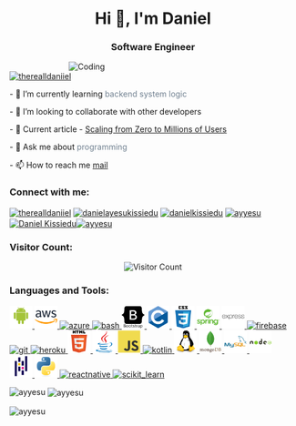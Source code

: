 <h1 align="center">Hi 👋, I'm Daniel</h1>
<h3 align="center">Software Engineer</h3>
<img
    align="right"
    alt="Coding"
    width="400"
    src="https://cdn.dribbble.com/users/1059583/screenshots/4171367/coding-freak.gif"
/>

<p align="left">
    <a href="https://twitter.com/therealldaniiel" target="blank"
        ><img
            src="https://img.shields.io/twitter/follow/therealldaniiel?logo=twitter&style=for-the-badge"
            alt="therealldaniiel"
    /></a>
</p>
<p>
    - 🌱 I’m currently learning
    <span style="color: slategrey">backend system logic</span>
</p>
<p>- 👯 I’m looking to collaborate with other developers</p>
<p>
    - 📝 Current article -
    <a
        href="https://medium.com/@iamdanielkissiedu/scaling-from-zero-to-millions-of-users-e737282247a9"
        >Scaling from Zero to Millions of Users</a
    >
</p>

<p>- 💬 Ask me about <span style="color: slategrey">programming</span></p>
<p>
    - 📫 How to reach me <a href="mailto:iamdanielkissiedu@gmail.com">mail</a>
</p>

<h3 align="left">Connect with me:</h3>
<p align="left">
    <a href="https://twitter.com/therealldaniiel" target="blank"
        ><img
            align="center"
            src="https://raw.githubusercontent.com/rahuldkjain/github-profile-readme-generator/master/src/images/icons/Social/twitter.svg"
            alt="therealldaniiel"
            height="30"
            width="40"
    /></a>
    <a href="https://linkedin.com/in/danielayesukissiedu" target="blank"
        ><img
            align="center"
            src="https://raw.githubusercontent.com/rahuldkjain/github-profile-readme-generator/master/src/images/icons/Social/linked-in-alt.svg"
            alt="danielayesukissiedu"
            height="30"
            width="40"
    /></a>
    <a href="https://kaggle.com/danielkissiedu" target="blank"
        ><img
            align="center"
            src="https://raw.githubusercontent.com/rahuldkjain/github-profile-readme-generator/master/src/images/icons/Social/kaggle.svg"
            alt="danielkissiedu"
            height="30"
            width="40"
    /></a>
    <a href="https://instagram.com/ayyesu" target="blank"
        ><img
            align="center"
            src="https://raw.githubusercontent.com/rahuldkjain/github-profile-readme-generator/master/src/images/icons/Social/instagram.svg"
            alt="ayyesu"
            height="30"
            width="40"
    /></a>
    <a href="https://www.youtube.com/channel/UC4sbHulYMkHErT4jMucg2Gw" target="blank"
        ><img
            align="center"
            src="https://raw.githubusercontent.com/rahuldkjain/github-profile-readme-generator/master/src/images/icons/Social/youtube.svg"
            alt="Daniel Kissiedu"
            height="30"
            width="40" /></a
    ><a href="https://www.leetcode.com/ayyesu" target="blank"
        ><img
            align="center"
            src="https://raw.githubusercontent.com/rahuldkjain/github-profile-readme-generator/master/src/images/icons/Social/leet-code.svg"
            alt="ayyesu"
            height="30"
            width="40"
    /></a>
</p>
<div>
    <h3 align="left">Visitor Count:</h3>
    <p align="center">
        <img
            src="https://profile-counter.glitch.me/ayyesu/count.svg"
            alt="Visitor Count"
        />
    </p>
</div>
<h3 align="left">Languages and Tools:</h3>
<p align="left">
    <a href="https://developer.android.com" target="_blank" rel="noreferrer">
        <img
            src="https://raw.githubusercontent.com/devicons/devicon/master/icons/android/android-original-wordmark.svg"
            alt="android"
            width="40"
            height="40"
        />
    </a>
    <a href="https://aws.amazon.com" target="_blank" rel="noreferrer">
        <img
            src="https://raw.githubusercontent.com/devicons/devicon/master/icons/amazonwebservices/amazonwebservices-original-wordmark.svg"
            alt="aws"
            width="40"
            height="40"
        />
    </a>
    <a
        href="https://azure.microsoft.com/en-in/"
        target="_blank"
        rel="noreferrer"
    >
        <img
            src="https://www.vectorlogo.zone/logos/microsoft_azure/microsoft_azure-icon.svg"
            alt="azure"
            width="40"
            height="40"
        />
    </a>
    <a
        href="https://www.gnu.org/software/bash/"
        target="_blank"
        rel="noreferrer"
    >
        <img
            src="https://www.vectorlogo.zone/logos/gnu_bash/gnu_bash-icon.svg"
            alt="bash"
            width="40"
            height="40"
        />
    </a>
    <a href="https://getbootstrap.com" target="_blank" rel="noreferrer">
        <img
            src="https://raw.githubusercontent.com/devicons/devicon/master/icons/bootstrap/bootstrap-plain-wordmark.svg"
            alt="bootstrap"
            width="40"
            height="40"
        />
    </a>
    <a href="https://www.cprogramming.com/" target="_blank" rel="noreferrer">
        <img
            src="https://raw.githubusercontent.com/devicons/devicon/master/icons/c/c-original.svg"
            alt="c"
            width="40"
            height="40"
        />
    </a>
    <a href="https://www.w3schools.com/css/" target="_blank" rel="noreferrer">
        <img
            src="https://raw.githubusercontent.com/devicons/devicon/master/icons/css3/css3-original-wordmark.svg"
            alt="css3"
            width="40"
            height="40"
        />
    </a>
    <a href="https://spring.io/projects/spring-boot" target="_blank" rel="noreferrer">
        <img
            src="https://raw.githubusercontent.com/devicons/devicon/master/icons/spring/spring-original-wordmark.svg"
            alt="spring"
            width="40"
            height="40"
        />
    <a href="https://expressjs.com" target="_blank" rel="noreferrer">
        <img
            src="https://raw.githubusercontent.com/devicons/devicon/master/icons/express/express-original-wordmark.svg"
            alt="express"
            width="40"
            height="40"
        />
    </a>
    <a href="https://firebase.google.com/" target="_blank" rel="noreferrer">
        <img
            src="https://www.vectorlogo.zone/logos/firebase/firebase-icon.svg"
            alt="firebase"
            width="40"
            height="40"
        />
    </a>
    <a href="https://git-scm.com/" target="_blank" rel="noreferrer">
        <img
            src="https://www.vectorlogo.zone/logos/git-scm/git-scm-icon.svg"
            alt="git"
            width="40"
            height="40"
        />
    </a>
    <a href="https://heroku.com" target="_blank" rel="noreferrer">
        <img
            src="https://www.vectorlogo.zone/logos/heroku/heroku-icon.svg"
            alt="heroku"
            width="40"
            height="40"
        />
    </a>
    <a href="https://www.w3.org/html/" target="_blank" rel="noreferrer">
        <img
            src="https://raw.githubusercontent.com/devicons/devicon/master/icons/html5/html5-original-wordmark.svg"
            alt="html5"
            width="40"
            height="40"
        />
    </a>
    <a href="https://www.java.com" target="_blank" rel="noreferrer">
        <img
            src="https://raw.githubusercontent.com/devicons/devicon/master/icons/java/java-original.svg"
            alt="java"
            width="40"
            height="40"
        />
    </a>
    <a
        href="https://developer.mozilla.org/en-US/docs/Web/JavaScript"
        target="_blank"
        rel="noreferrer"
    >
        <img
            src="https://raw.githubusercontent.com/devicons/devicon/master/icons/javascript/javascript-original.svg"
            alt="javascript"
            width="40"
            height="40"
        />
    </a>
    <a href="https://kotlinlang.org" target="_blank" rel="noreferrer">
        <img
            src="https://www.vectorlogo.zone/logos/kotlinlang/kotlinlang-icon.svg"
            alt="kotlin"
            width="40"
            height="40"
        />
    </a>
    <a href="https://www.linux.org/" target="_blank" rel="noreferrer">
        <img
            src="https://raw.githubusercontent.com/devicons/devicon/master/icons/linux/linux-original.svg"
            alt="linux"
            width="40"
            height="40"
        />
    </a>
    <a href="https://www.mongodb.com/" target="_blank" rel="noreferrer">
        <img
            src="https://raw.githubusercontent.com/devicons/devicon/master/icons/mongodb/mongodb-original-wordmark.svg"
            alt="mongodb"
            width="40"
            height="40"
        />
    </a>
    <a href="https://www.mysql.com/" target="_blank" rel="noreferrer">
        <img
            src="https://raw.githubusercontent.com/devicons/devicon/master/icons/mysql/mysql-original-wordmark.svg"
            alt="mysql"
            width="40"
            height="40"
        />
    </a>
    <a href="https://nodejs.org" target="_blank" rel="noreferrer">
        <img
            src="https://raw.githubusercontent.com/devicons/devicon/master/icons/nodejs/nodejs-original-wordmark.svg"
            alt="nodejs"
            width="40"
            height="40"
        />
    </a>
    <a href="https://pandas.pydata.org/" target="_blank" rel="noreferrer">
        <img
            src="https://raw.githubusercontent.com/devicons/devicon/2ae2a900d2f041da66e950e4d48052658d850630/icons/pandas/pandas-original.svg"
            alt="pandas"
            width="40"
            height="40"
        />
    </a>
    <a href="https://www.python.org" target="_blank" rel="noreferrer">
        <img
            src="https://raw.githubusercontent.com/devicons/devicon/master/icons/python/python-original.svg"
            alt="python"
            width="40"
            height="40"
        />
    </a>
    <a href="https://reactnative.dev/" target="_blank" rel="noreferrer">
        <img
            src="https://reactnative.dev/img/header_logo.svg"
            alt="reactnative"
            width="40"
            height="40"
        />
    </a>
    <a href="https://scikit-learn.org/" target="_blank" rel="noreferrer">
        <img
            src="https://upload.wikimedia.org/wikipedia/commons/0/05/Scikit_learn_logo_small.svg"
            alt="scikit_learn"
            width="40"
            height="40"
        />
    </a>
</p>
<p>
    <img
        align="left"
        src="https://github-readme-stats.vercel.app/api/top-langs?username=ayyesu&show_icons=true&locale=en&layout=compact"
        alt="ayyesu"
    />
</p>
<p>
    &nbsp;<img
        align="center"
        src="https://github-readme-stats.vercel.app/api?username=ayyesu&show_icons=true&locale=en"
        alt="ayyesu"
    />
</p>
<p>
    <img
        align="center"
        src="https://github-readme-streak-stats.herokuapp.com/?user=ayyesu&"
        alt="ayyesu"
    />
</p>
